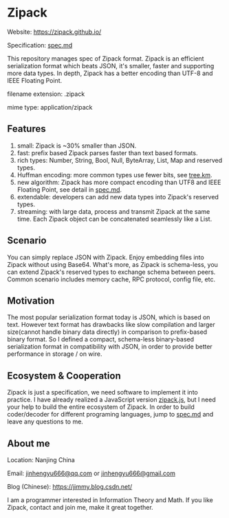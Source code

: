 # Zipack

Website: https://zipack.github.io/

Specification: [spec.md](./spec.md)

This repository manages spec of Zipack format. Zipack is an efficient serialization format which beats JSON, it's smaller, faster and supporting more data types. In depth, Zipack has a better encoding than UTF-8 and IEEE Floating Point.

filename extension: .zipack

mime type: application/zipack

## Features

1. small: Zipack is ~30% smaller than JSON.
2. fast: prefix based Zipack parses faster than text based formats.
3. rich types: Number, String, Bool, Null, ByteArray, List, Map and reserved types.
4. Huffman encoding: more common types use fewer bits, see [tree.km](./doc/tree.km).
5. new algorithm: Zipack has more compact encoding than UTF8 and IEEE Floating Point, see detail in [spec.md](./spec.md).
6. extendable: developers can add new data types into Zipack's reserved types.
7. streaming: with large data, process and transmit Zipack at the same time. Each Zipack object can be concatenated seamlessly like a List.

## Scenario

You can simply replace JSON with Zipack. Enjoy embedding files into Zipack without using Base64. What's more, as Zipack is schema-less, you can extend Zipack's reserved types to exchange schema between peers. Common scenario includes memory cache, RPC protocol, config file, etc.

## Motivation

The most popular serialization format today is JSON, which is based on text. However text format has drawbacks like slow compilation and larger size(cannot handle binary data directly) in comparison to prefix-based binary format. So I defined a compact, schema-less binary-based serialization format in compatibility with JSON, in order to provide better performance in storage / on wire.

## Ecosystem & Cooperation

Zipack is just a specification, we need software to implement it into practice. I have already realized a JavaScript version [zipack.js](https://github.com/zipack/zipack-javascript), but I need your help to build the entire ecosystem of Zipack. In order to build coder/decoder for different programing languages, jump to [spec.md](./spec.md) and leave any questions to me.

## About me

Location: Nanjing China

Email: jinhengyu666@qq.com or jinhengyu666@gmail.com

Blog (Chinese): https://jimmy.blog.csdn.net/

I am a programmer interested in Information Theory and Math. If you like Zipack, contact and join me, make it great together.
